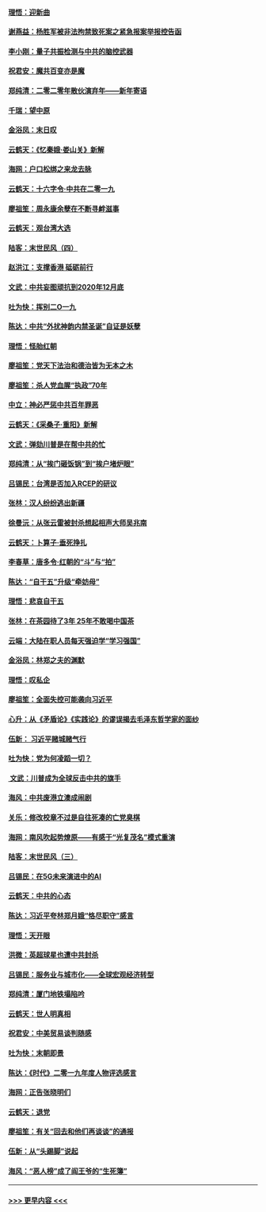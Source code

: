 #### [理悟：迎新曲](../pages/nsc993/n11761152.md?t=01020522) 
#### [谢燕益：杨胜军被非法拘禁致死案之紧急报案举报控告函](../pages/nsc993/n11756134.md?t=01020522) 
#### [李小刚：量子共振检测与中共的脑控武器](../pages/nsc993/n11754518.md?t=01020522) 
#### [祝君安：魔共百变亦是魔](../pages/nsc993/n11754469.md?t=01020522) 
#### [郑纯清：二零二零年散伙演弃年——新年寄语](../pages/nsc993/n11754195.md?t=01020522) 
#### [千瑞：望中原](../pages/nsc993/n11754159.md?t=01020522) 
#### [金浴凤：末日叹](../pages/nsc993/n11752359.md?t=01020522) 
#### [云鹤天：《忆秦娥‧娄山关》新解](../pages/nsc993/n11752348.md?t=01020522) 
#### [海网：户口松绑之来龙去脉](../pages/nsc993/n11752328.md?t=01020522) 
#### [云鹤天：十六字令‧中共在二零一九](../pages/nsc993/n11752305.md?t=01020522) 
#### [廖祖笙：周永康余孽在不断寻衅滋事](../pages/nsc993/n11751013.md?t=01020522) 
#### [云鹤天：观台湾大选](../pages/nsc993/n11751007.md?t=01020522) 
#### [陆客：末世民风（四）](../pages/nsc993/n11749203.md?t=01020522) 
#### [赵洪江：支撑香港 砥砺前行](../pages/nsc993/n11748482.md?t=01020522) 
#### [文武：中共妄图顽抗到2020年12月底](../pages/nsc993/n11748446.md?t=01020522) 
#### [吐为快：挥别二O一九](../pages/nsc993/n11748411.md?t=01020522) 
#### [陈达：中共“外扰神韵内禁圣诞”自证是妖孽](../pages/nsc993/n11748226.md?t=01020522) 
#### [理悟：怪胎红朝](../pages/nsc993/n11748206.md?t=01020522) 
#### [廖祖笙：党天下法治和德治皆为无本之木](../pages/nsc993/n11748135.md?t=01020522) 
#### [廖祖笙：杀人党血腥“执政”70年](../pages/nsc993/n11745144.md?t=01020522) 
#### [中立：神必严惩中共百年罪恶](../pages/nsc993/n11744970.md?t=01020522) 
#### [云鹤天：《采桑子‧重阳》新解](../pages/nsc993/n11744948.md?t=01020522) 
#### [文武：弹劾川普是在帮中共的忙](../pages/nsc993/n11744758.md?t=01020522) 
#### [郑纯清：从“挨门砸饭锅”到“挨户堵炉眼”](../pages/nsc993/n11744745.md?t=01020522) 
#### [吕锡民：台湾是否加入RCEP的研议](../pages/nsc993/n11744701.md?t=01020522) 
#### [张林：汉人纷纷逃出新疆](../pages/nsc993/n11743530.md?t=01020522) 
#### [徐曼沅：从张云雷被封杀想起相声大师吴兆南](../pages/nsc993/n11741816.md?t=01020522) 
#### [云鹤天：卜算子‧垂死挣扎](../pages/nsc993/n11739956.md?t=01020522) 
#### [李春草：唐多令‧红朝的“斗”与“拍”](../pages/nsc993/n11739830.md?t=01020522) 
#### [陈达：“自干五”升级“牵妨母”](../pages/nsc993/n11739724.md?t=01020522) 
#### [理悟：悲哀自干五](../pages/nsc993/n11739547.md?t=01020522) 
#### [张林：在茶园待了3年 25年不敢喝中国茶](../pages/nsc993/n11739240.md?t=01020522) 
#### [云端：大陆在职人员每天强迫学“学习强国”](../pages/nsc993/n11738735.md?t=01020522) 
#### [金浴凤：林郑之夫的渊默](../pages/nsc993/n11737735.md?t=01020522) 
#### [理悟：叹私企](../pages/nsc993/n11737715.md?t=01020522) 
#### [廖祖笙：全面失控可能袭向习近平](../pages/nsc993/n11737704.md?t=01020522) 
#### [心升：从《矛盾论》《实践论》的谬误揭去毛泽东哲学家的面纱](../pages/nsc993/n11736962.md?t=01020522) 
#### [伍新： 习近平赌城赌气行](../pages/nsc993/n11736929.md?t=01020522) 
#### [吐为快：党为何凌蹈一切？](../pages/nsc993/n11736915.md?t=01020522) 
#### [ 文武：川普成为全球反击中共的旗手](../pages/nsc993/n11736882.md?t=01020522) 
#### [海风：中共废港立澳成闹剧](../pages/nsc993/n11735857.md?t=01020522) 
#### [关乐：修改校章不过是自往死凑的亡党臭棋](../pages/nsc993/n11735097.md?t=01020522) 
#### [海网：南风吹起势燎原——有感于“光复茂名”模式重演](../pages/nsc993/n11732308.md?t=01020522) 
#### [陆客：末世民风（三）](../pages/nsc993/n11732211.md?t=01020522) 
#### [吕锡民：在5G未来演进中的AI](../pages/nsc993/n11730010.md?t=01020522) 
#### [云鹤天：中共的心态](../pages/nsc993/n11729906.md?t=01020522) 
#### [陈达：习近平夸林郑月娥“恪尽职守”感言](../pages/nsc993/n11729881.md?t=01020522) 
#### [理悟：天开眼](../pages/nsc993/n11729699.md?t=01020522) 
#### [洪微：英超球星也遭中共封杀](../pages/nsc993/n11727243.md?t=01020522) 
#### [吕锡民：服务业与城市化——全球宏观经济转型](../pages/nsc993/n11725845.md?t=01020522) 
#### [郑纯清：厦门地铁塌陷吟](../pages/nsc993/n11725813.md?t=01020522) 
#### [云鹤天：世人明真相](../pages/nsc993/n11725621.md?t=01020522) 
#### [祝君安：中美贸易谈判随感](../pages/nsc993/n11725609.md?t=01020522) 
#### [吐为快：末朝即景](../pages/nsc993/n11723365.md?t=01020522) 
#### [陈达：《时代》二零一九年度人物评选感言](../pages/nsc993/n11723337.md?t=01020522) 
#### [海网：正告张晓明们](../pages/nsc993/n11723228.md?t=01020522) 
#### [云鹤天：退党](../pages/nsc993/n11723056.md?t=01020522) 
#### [廖祖笙：有关“回去和他们再谈谈”的通报](../pages/nsc993/n11722442.md?t=01020522) 
#### [伍新：从“头踢脚”说起](../pages/nsc993/n11722429.md?t=01020522) 
#### [海风：“恶人榜”成了阎王爷的“生死簿”](../pages/nsc993/n11722272.md?t=01020522) 

----
#### [ >>> 更早内容 <<< ](../indexes/nsc993-earlier.md)
